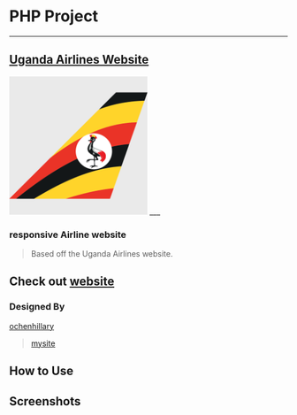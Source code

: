 
# __PHP Project__
___

## [Uganda Airlines Website](https://occn8.github.io/ua-uid/) 

<img src="./favicon.ico" width="250px" />
___

### responsive Airline website
> Based off the Uganda Airlines website.
## Check out [website](https://occn8.github.io/ua-uid/)

### Designed By
  [ochenhillary](https://github.com/occn8)
  > [mysite](https://...mysite..)


## How to Use



## Screenshots

